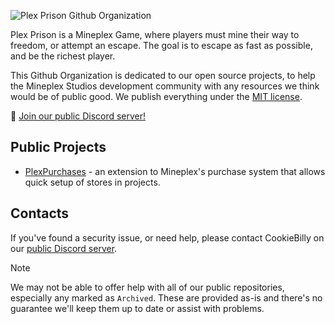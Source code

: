 ![Plex Prison Github Organization](https://i.imgur.com/LuEz7fc.png)

Plex Prison is a Mineplex Game, where players must mine their way to freedom, or attempt an escape. The goal is to
escape as fast as possible, and be the richest player.

This Github Organization is dedicated to our open source projects, to help the Mineplex Studios development community
with any resources we think would be of public good. We publish everything under
the [MIT license](https://opensource.org/license/mit).

🔗 [Join our public Discord server!](https://discord.gg/GYEu93cWyW)

## Public Projects

- [PlexPurchases](https://github.com/PlexPrison/PlexPurchases) - an extension to Mineplex's purchase system that allows
  quick setup of stores in projects.

## Contacts

If you've found a security issue, or need help, please contact CookieBilly on
our [public Discord server](https://discord.gg/GYEu93cWyW).

> [!NOTE]  
> We may not be able to offer help with all of our public repositories, especially any marked as `Archived`. These
> are provided as-is and there's no guarantee we'll keep them up to date or assist with problems.
